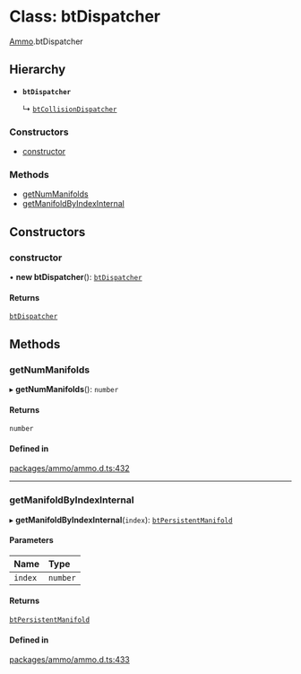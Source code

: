# Class: btDispatcher

[Ammo](../modules/Ammo.md).btDispatcher

## Hierarchy

- **`btDispatcher`**

  ↳ [`btCollisionDispatcher`](Ammo.btCollisionDispatcher.md)

### Constructors

- [constructor](Ammo.btDispatcher.md#constructor)

### Methods

- [getNumManifolds](Ammo.btDispatcher.md#getnummanifolds)
- [getManifoldByIndexInternal](Ammo.btDispatcher.md#getmanifoldbyindexinternal)

## Constructors

### constructor

• **new btDispatcher**(): [`btDispatcher`](Ammo.btDispatcher.md)

#### Returns

[`btDispatcher`](Ammo.btDispatcher.md)

## Methods

### getNumManifolds

▸ **getNumManifolds**(): `number`

#### Returns

`number`

#### Defined in

[packages/ammo/ammo.d.ts:432](https://github.com/Orillusion/orillusion/blob/main/packages/ammo/ammo.d.ts#L432)

___

### getManifoldByIndexInternal

▸ **getManifoldByIndexInternal**(`index`): [`btPersistentManifold`](Ammo.btPersistentManifold.md)

#### Parameters

| Name | Type |
| :------ | :------ |
| `index` | `number` |

#### Returns

[`btPersistentManifold`](Ammo.btPersistentManifold.md)

#### Defined in

[packages/ammo/ammo.d.ts:433](https://github.com/Orillusion/orillusion/blob/main/packages/ammo/ammo.d.ts#L433)
